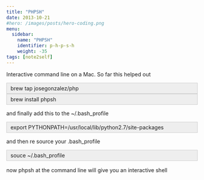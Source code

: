 ```yaml
---
title: "PHPSH"
date: 2013-10-21
#hero: /images/posts/hero-coding.png
menu:
  sidebar:
    name: "PHPSH"
    identifier: p-h-p-s-h
    weight: -35
tags: [note2self]
---
```


<p>Interactive command line on a Mac. So far this helped out</p>

<div style="background:#eee;border:1px solid #ccc;padding:5px 10px;">brew tap josegonzalez/php</div>

<div style="background:#eee;border:1px solid #ccc;padding:5px 10px;">brew install phpsh</div>

<p>and finally add this to the ~/.bash_profile</p>

<div style="background:#eee;border:1px solid #ccc;padding:5px 10px;">export PYTHONPATH=/usr/local/lib/python2.7/site-packages&nbsp;</div>

<p>and then re source your .bash_profile</p>

<div style="background:#eee;border:1px solid #ccc;padding:5px 10px;">souce ~/.bash_profile</div>

<p><span style="line-height: 1.6em;">now phpsh at the command line will give you an interactive shell&nbsp;</span></p>
